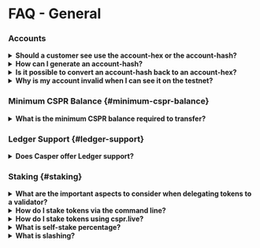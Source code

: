 # FAQ - General

### Accounts

<details>
 <summary><b>Should a customer see use the account-hex or the account-hash?</b></summary>
  
Exchange customers or end-users only need to see the <em>account-hex</em>. They do not need to know the <em>account_hash</em>. The <em>account_hash</em> is needed in the backend to verify transactions. 
Store the <em>account-hash</em> to query and monitor the account. Customers do not need to know this value, so to simplify their experience, we recommend storing both values and displaying only the <em>account-hex</em> value.

</details>

<details>
<summary><b>How can I generate an account-hash?</b></summary>

You must ensure the following prerequisites are met before you can generate an account hash:

1.  Set up your machine as per the [prerequisites](setup.md)
2.  Get a _public key_ hex
3.  Use the Casper [command-line client](/workflow/setup#the-casper-command-line-client)

**Generating Account Hash**

To generate an account-hash use the following command:

```bash
casper-client account-address --public-key <PUBLIC KEY HEX CODE>
```

**Sample Output**

```bash
account-hash-a2c2a41c282452195e5dd267272d12ed3e991467a5f881aab96306bac1cec3e8
```

In the above output, `a2c2a41c282452195e5dd267272d12ed3e991467a5f881aab96306bac1cec3e8` is the account hash and the prefix `account-hash-` is used to make it a tight key.

</details>

<details>
<summary><b>Is it possible to convert an account-hash back to an account-hex?</b></summary>

An <em>account-hash</em> is a one-way hashed value of the <em>account-hex</em>. We refer to the <em>account-hex</em> as `public_key` and the <em>account-hash</em> as the `account_address`.

The <em>account-hex</em> originates with JS-SDK naming conventions. We store it and convert it to an <em>account-hash</em>. Using `account-address` within the Rust client generates an account hash from a given public key.

</details>

<details>
<summary><b>Why is my account invalid when I can see it on the testnet?</b></summary>

You must deposit tokens to activate it. You can request tokens from [CSPR Live](https://testnet.cspr.live/tools/faucet).

</details>

### Minimum CSPR Balance {#minimum-cspr-balance}

<details>
<summary><b>What is the minimum CSPR balance required to transfer?</b></summary>

An account cannot transfer less than 2.5 CSPR.

</details>

### Ledger Support {#ledger-support}

<details>

<summary><b>Does Casper offer Ledger support?</b></summary>

Yes. Follow [this guide](https://support.ledger.com/hc/en-us/articles/4416379141009-Casper-CSPR-?docs=true) to install the Casper app on your Ledger device to manage CSPR.

</details>

### Staking {#staking}

<details>

<summary><b>What are the important aspects to consider when delegating tokens to a validator?</b></summary>

Users should consider consistent uptime, prompt upgrades and commission rates when choosing a validator. Offline and out-of-date validators do not generate rewards.

Active engagement in the community is another important aspect.

</details>

<details>
<summary><b>How do I stake tokens via the command line?</b></summary>

Follow [the delegation workflow](/workflow/delegate/) to learn how to stake your tokens via the command line.

</details>

<details>
<summary><b>How do I stake tokens using cspr.live?</b></summary>

See [this article](/workflow/delegate-ui/).

</details>

<details>
<summary><b>What is self-stake percentage?</b></summary>

Self-stake is the amount of CSPR a validator personally staked on the network from their validating node, expressed as a percentage of the total amount of CSPR staked to that validator. Most validators choose to delegate their own tokens to their validating node as a security practice, which will show as a low self-stake percentage.

</details>

<details>
<summary><b>What is slashing?</b></summary>

Slashing is a penalty for inappropriate or malicious behavior. Ordinarily, the official node software will not act maliciously unless intentionally altered. When this happens, the validator in question gets slashed (Note: The network treats validator and delegator tokens equally).

Slashing is not currently enabled on the Casper Mainnet. If a validator behaves poorly on the network, they face eviction from the network and loss of rewards. When slashing is enabled, poor behavior will result in token removal. In this case, you will lose any rewards accrued during the eviction period.

</details>
